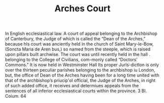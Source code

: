 ---
title: Arches Court
letter: A
permalink: "/definitions/bld-arches-court.html"
body: In English ecclesiastical law. A court of appeal belonging to the Archbishop
  of Canterbury, the Judge of which is called the “Dean of the Arches,” because hls
  court was anciently held in the church of Saint Mary-le-Bow, (Soncta Maria de Aren
  bus,) so named from the steeple, which is raised upon pillars built archwise. The
  court was until recently held in the hall . belonging to the College of Civilians,
  com-monly called “Doctors’ Commons.” It is now held in Westminster Hall Its proper
  Jurls-dictlon is only over the thirteen peculiar parishes belonging to the archbishop
  iu London, but, the office of Dean of the Arches having been for a long time united
  with that of the archbishop’s priucip'ol official, the Judge of the Arches, in right
  of such added office, it receives and determiues appeals from the sentences of all
  inferior ecclesiastical courts within the province. 3 Bl. Coium. 64
published_at: '2018-07-07'
source: Black's Law Dictionary 2nd Ed (1910)
layout: post
---
